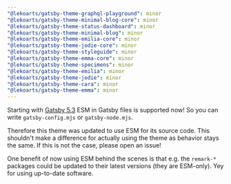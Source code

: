 ```yaml
---
"@lekoarts/gatsby-theme-graphql-playground": minor
"@lekoarts/gatsby-theme-minimal-blog-core": minor
"@lekoarts/gatsby-theme-status-dashboard": minor
"@lekoarts/gatsby-theme-minimal-blog": minor
"@lekoarts/gatsby-theme-emilia-core": minor
"@lekoarts/gatsby-theme-jodie-core": minor
"@lekoarts/gatsby-theme-styleguide": minor
"@lekoarts/gatsby-theme-emma-core": minor
"@lekoarts/gatsby-theme-specimens": minor
"@lekoarts/gatsby-theme-emilia": minor
"@lekoarts/gatsby-theme-jodie": minor
"@lekoarts/gatsby-theme-cara": minor
"@lekoarts/gatsby-theme-emma": minor
---
```


Starting with [Gatsby 5.3](https://www.gatsbyjs.com/docs/reference/release-notes/v5.3/#es-modules-esm-in-gatsby-files) ESM in Gatsby files is supported now! So you can write `gatsby-config.mjs` or `gatsby-node.mjs`.

Therefore this theme was updated to use ESM for its source code. This shouldn't make a difference for actually using the theme as behavior stays the same. If this is not the case, please open an issue!

One benefit of now using ESM behind the scenes is that e.g. the `remark-*` packages could be updated to their latest versions (they are ESM-only). Yey for using up-to-date software.
